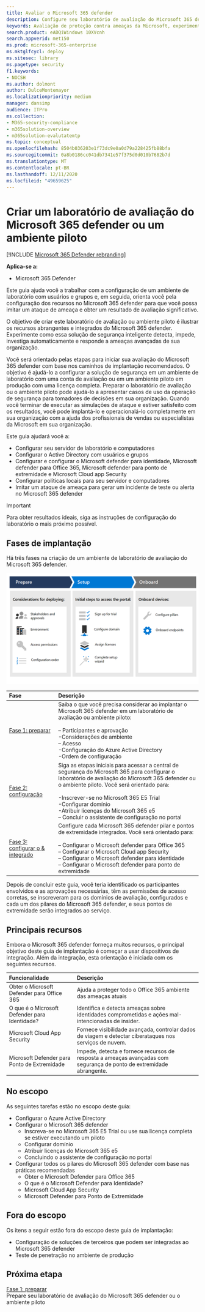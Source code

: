 ```yaml
---
title: Avaliar o Microsoft 365 defender
description: Configure seu laboratório de avaliação do Microsoft 365 defender ou o ambiente piloto para experimentar e experimentar a solução de segurança projetada para proteger dispositivos, identidade, dados e aplicativos em sua organização.
keywords: Avaliação de proteção contra ameaças da Microsoft, experimente a proteção contra ameaças da Microsoft, avalie a proteção contra ameaças da Microsoft, laboratório de avaliação de proteção contra ameaças da Microsoft, piloto de proteção contra ameaças da Microsoft, segurança persistente avançada, segurança corporativa, dispositivos, dispositivo, identidade, usuários, dados, aplicativos, incidentes, investigação e correção automatizadas, caça avançada
search.product: eADQiWindows 10XVcnh
search.appverid: met150
ms.prod: microsoft-365-enterprise
ms.mktglfcycl: deploy
ms.sitesec: library
ms.pagetype: security
f1.keywords:
- NOCSH
ms.author: dolmont
author: DulceMontemayor
ms.localizationpriority: medium
manager: dansimp
audience: ITPro
ms.collection:
- M365-security-compliance
- m365solution-overview
- m365solution-evalutatemtp
ms.topic: conceptual
ms.openlocfilehash: 8504b036203e1f73dc9e0a0d79a228425fb88bfa
ms.sourcegitcommit: 0a8b0186cc041db7341e57f375d0d010b7682b7d
ms.translationtype: MT
ms.contentlocale: pt-BR
ms.lasthandoff: 12/11/2020
ms.locfileid: "49659625"
---
```

# <a name="create-a-microsoft-365-defender-trial-lab-or-pilot-environment"></a>Criar um laboratório de avaliação do Microsoft 365 defender ou um ambiente piloto 

[!INCLUDE [Microsoft 365 Defender rebranding](../includes/microsoft-defender.md)]


**Aplica-se a:**
- Microsoft 365 Defender


Este guia ajuda você a trabalhar com a configuração de um ambiente de laboratório com usuários e grupos e, em seguida, orienta você pela configuração dos recursos no Microsoft 365 defender para que você possa imitar um ataque de ameaça e obter um resultado de avaliação significativo. 

O objetivo de criar este laboratório de avaliação ou ambiente piloto é ilustrar os recursos abrangentes e integrados do Microsoft 365 defender. Experimente como essa solução de segurança inteligente detecta, impede, investiga automaticamente e responde a ameaças avançadas de sua organização. 


Você será orientado pelas etapas para iniciar sua avaliação do Microsoft 365 defender com base nos caminhos de implantação recomendados. O objetivo é ajudá-lo a configurar a solução de segurança em um ambiente de laboratório com uma conta de avaliação ou em um ambiente piloto em produção com uma licença completa. Preparar o laboratório de avaliação ou o ambiente piloto pode ajudá-lo a apresentar casos de uso da operação de segurança para tomadores de decisões em sua organização. Quando você terminar de executar as simulações de ataque e estiver satisfeito com os resultados, você pode implantá-lo e operacionalá-lo completamente em sua organização com a ajuda dos profissionais de vendas ou especialistas da Microsoft em sua organização. 

Este guia ajudará você a:
- Configurar seu servidor de laboratório e computadores
- Configurar o Active Directory com usuários e grupos
- Configurar e configurar o Microsoft defender para identidade, Microsoft defender para Office 365, Microsoft defender para ponto de extremidade e Microsoft Cloud app Security
- Configurar políticas locais para seu servidor e computadores
- Imitar um ataque de ameaça para gerar um incidente de teste ou alerta no Microsoft 365 defender

>[!IMPORTANT]
>Para obter resultados ideais, siga as instruções de configuração do laboratório o mais próximo possível.


## <a name="deployment-phases"></a>Fases de implantação

Há três fases na criação de um ambiente de laboratório de avaliação do Microsoft 365 defender.

![Fases de implantação: preparação, configuração, integração](../../media/evaluation-guide-phases.png)

|Fase | Descrição | 
|:-------|:-----|
|[Fase 1: preparar](prepare-mtpeval.md)| Saiba o que você precisa considerar ao implantar o Microsoft 365 defender em um laboratório de avaliação ou ambiente piloto: <br><br>– Participantes e aprovação <br> -Considerações de ambiente <br>– Acesso <br>-Configuração do Azure Active Directory <br> -Ordem de configuração
|[Fase 2: configuração](setup-mtpeval.md)|  Siga as etapas iniciais para acessar a central de segurança do Microsoft 365 para configurar o laboratório de avaliação do Microsoft 365 defender ou o ambiente piloto. Você será orientado para:<br><br>-Inscrever-se no Microsoft 365 E5 Trial <br>  -Configurar domínio<br>-Atribuir licenças do Microsoft 365 e5<br>– Concluir o assistente de configuração no portal|
|[Fase 3: configurar o & integrado](config-mtpeval.md) | Configure cada Microsoft 365 defender pilar e pontos de extremidade integrados. Você será orientado para:<br><br>– Configurar o Microsoft defender para Office 365<br>– Configurar o Microsoft Cloud app Security<br>– Configurar o Microsoft defender para identidade<br>– Configurar o Microsoft defender para ponto de extremidade


Depois de concluir este guia, você teria identificado os participantes envolvidos e as aprovações necessárias, têm as permissões de acesso corretas, se inscreveram para os domínios de avaliação, configurados e cada um dos pilares do Microsoft 365 defender, e seus pontos de extremidade serão integrados ao serviço.

## <a name="key-capabilities"></a>Principais recursos

Embora o Microsoft 365 defender forneça muitos recursos, o principal objetivo deste guia de implantação é começar a usar dispositivos de integração. Além da integração, esta orientação é iniciada com os seguintes recursos.


Funcionalidade | Descrição 
:---|:---
Obter o Microsoft Defender para Office 365 | Ajuda a proteger todo o Office 365 ambiente das ameaças atuais
O que é o Microsoft Defender para Identidade? | Identifica e detecta ameaças sobre identidades comprometidas e ações mal-intencionadas de insider.
Microsoft Cloud App Security | Fornece visibilidade avançada, controlar dados de viagem e detectar ciberataques nos serviços de nuvem.
Microsoft Defender para Ponto de Extremidade | Impede, detecta e fornece recursos de resposta a ameaças avançadas com segurança de ponto de extremidade abrangente.


## <a name="in-scope"></a>No escopo

As seguintes tarefas estão no escopo deste guia:
-   Configurar o Azure Active Directory
-   Configurar o Microsoft 365 defender
    -   Inscreva-se no Microsoft 365 E5 Trial ou use sua licença completa se estiver executando um piloto
    -   Configurar domínio
    -   Atribuir licenças do Microsoft 365 e5
    -   Concluindo o assistente de configuração no portal
-   Configurar todos os pilares do Microsoft 365 defender com base nas práticas recomendadas
    -   Obter o Microsoft Defender para Office 365
    -   O que é o Microsoft Defender para Identidade?
    -   Microsoft Cloud App Security
    -   Microsoft Defender para Ponto de Extremidade

## <a name="out-of-scope"></a>Fora do escopo

Os itens a seguir estão fora do escopo deste guia de implantação:

-   Configuração de soluções de terceiros que podem ser integradas ao Microsoft 365 defender
-   Teste de penetração no ambiente de produção

## <a name="next-step"></a>Próxima etapa
[Fase 1: preparar](prepare-mtpeval.md) 
<br> Prepare seu laboratório de avaliação do Microsoft 365 defender ou o ambiente piloto
